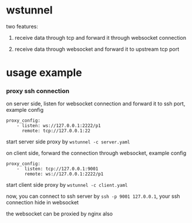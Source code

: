 wstunnel
=======

two features:

1. receive data through tcp and forward it through websocket connection

2. receive data through websocket and forward it to upstream tcp port


usage example
=====

### proxy ssh connection ###

on server side, listen for websocket connection and forward it to ssh port, example config

    proxy_config:
        - listen: ws://127.0.0.1:2222/p1
          remote: tcp://127.0.0.1:22

start server side proxy by `wstunnel -c server.yaml`

on client side, forward the connection through websocket, example config

    proxy_config:
        -  listen: tcp://127.0.0.1:9001
           remote: ws://127.0.0.1:2222/p1

start client side proxy by `wstunnel -c client.yaml`

now, you can connect to ssh server by `ssh -p 9001 127.0.0.1`, your ssh connection hide in websocket

the websocket can be proxied by nginx also



